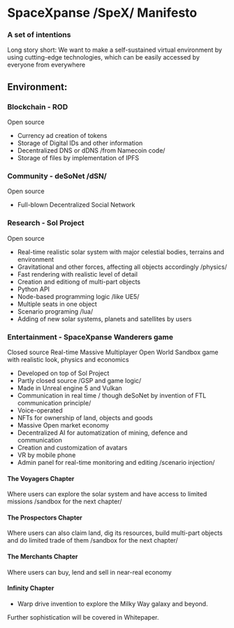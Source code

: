# SpaceXpanse /SpeX/ Manifesto
### A set of intentions    

Long story short: We want to make a self-sustained virtual environment by using cutting-edge technologies, which can be easily accessed by everyone from everywhere 

## Environment: 

### Blockchain - ROD
Open source

- Currency ad creation of tokens
- Storage of Digital IDs and other information
- Decentralized DNS or dDNS /from Namecoin code/
- Storage of files by implementation of IPFS

### Community - deSoNet /dSN/
Open source

- Full-blown Decentralized Social Network

### Research - Sol Project
Open source

- Real-time realistic solar system with major celestial bodies, terrains and environment
- Gravitational and other forces, affecting all objects accordingly /physics/
- Fast rendering with realistic level of detail
- Creation and editiong of multi-part objects
- Python API
- Node-based programming logic /like UE5/
- Multiple seats in one object
- Scenario programing /lua/
- Adding of new solar systems, planets and satellites by users

### Entertainment - SpaceXpanse Wanderers game
Closed source Real-time Massive Multiplayer Open World Sandbox game with realistic look, physics and economics 

- Developed on top of Sol Project
- Partly closed source /GSP and game logic/
- Made in Unreal engine 5 and Vulkan
- Communication in real time / though deSoNet by invention of FTL communication principle/
- Voice-operated
- NFTs for ownership of land, objects and goods
- Massive Open market economy
- Decentralized AI for automatization of mining, defence and communication 
- Creation and customization of avatars
- VR by mobile phone
- Admin panel for real-time monitoring and editing /scenario injection/
 
#### The Voyagers Chapter
Where users can explore the solar system and have access to limited missions /sandbox for the next chapter/ 

#### The Prospectors Chapter
Where users can also claim land, dig its resources, build multi-part objects and do limited trade of them /sandbox for the next chapter/

#### The Merchants Chapter
Where users can buy, lend and sell in near-real economy 

#### Infinity Chapter
- Warp drive invention to explore the Milky Way galaxy and beyond. 


Further sophistication will be covered in Whitepaper.